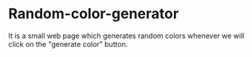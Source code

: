 # Random-color-generator
It is a small web page which generates random colors whenever we will click on the "generate color" button.
